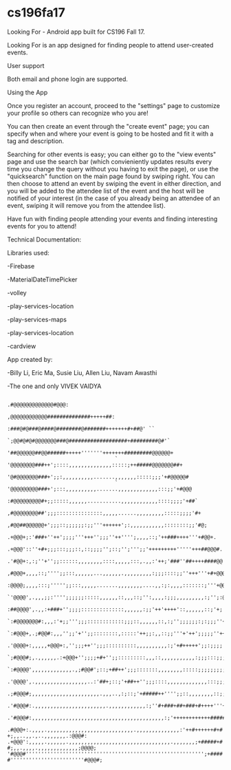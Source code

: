 # cs196fa17

Looking For - Android app built for CS196 Fall 17. 

  Looking For is an app designed for finding people to attend user-created events.
  
User support

  Both email and phone login are supported.
  
Using the App

  Once you register an account, proceed to the "settings" page to customize your profile so others can recognize who you are!
  
  You can then create an event through the "create event" page; you can specify when and where your event is going to be hosted and fit it with a tag and description.
  
  Searching for other events is easy; you can either go to the "view events" page and use the search bar (which convieniently updates results every time you change the query without you having to exit the page), or use the "quicksearch" function on the main page found by swiping right. You can then choose to attend an event by swiping the event in either direction, and you will be added to the attendee list of the event and the host will be notified of your interest (in the case of you already being an attendee of an event, swiping it will remove you from the attendee list).
  
  Have fun with finding people attending your events and finding interesting events for you to attend!
  
Technical Documentation:

Libraries used:

-Firebase

-MaterialDateTimePicker

-volley

-play-services-location

-play-services-maps

-play-services-location

-cardview

App created by:

-Billy Li, Eric Ma, Susie Liu, Allen Liu, Navam Awasthi

-The one and only VIVEK VAIDYA


                                                             .#@@@@@@@@@@@@@#@@@:  
                                                     ,@@@@@@@@@@@@##############+++++##:      
                                                :###@#@###@####@########@#######+++++++#+##@' ``         
                                            `;@@#@#@#@@@@@@@###@###################+#########@#'`      
                                           '##@@@@@@##@@######+++++'''''''+++++++#########@@@@@@+       
                                       `  '@@@@@@@@###++';::::,,,,,,,,,,,,,,:::::;++#####@@@@@@@##+     
                                         '@#@@@@@@@###+';;:,,,,,,,,,,.......,,,,,,,:::::;;;'+#@@@@@#     
                                       ` '@@@@@@@@@###+';:::,,,,,,,,,,.......,,,,,,,,,,,,,:::;;'+#@@@     
                                        :#@@@@@@@@@#+;;:::::,,,,,,...........,,,,,,,,,,,,::::;;;;'+##`    
                                      ,#@@@@@@@@##';;;:::::::::::::::,,,,,......,,,,,,,,,:::::;;;;'#+    
                                     ,#@@##@@@@@@+';;;::;;;;;;:;;'''++++++';:,,,,,,,,,,,::::::::;;'#@;  
                                    .+@@@+;:'###+''++';;;;'''+++'';;;''++'''';,,,,::;'++###++++'''+#@@+.  
                                   .+@@@'::''+#+;;;:::;;;::,::;;;;'';::;'';''';;'+++++++++'''''+++##@@@#. 
                                  .'#@@+:,:;''+'';;::::::,,,,,,,,::::,,,,,:::,.,,:'++;'###''##++++####@@'`
                                 ,#@@@+,,,,::;'''';;:::,,,,,,...,,,,,,.,,,,,,,,,:;;;::::;;''+++'''+#+@@@@`
                                :@@@@;,,,,:::;''''';;:::,,,,,.......,,,,,,,,....,,:;:,,,,:::::::;'''+@@@@`
                              `'@@@@',.,,,;;:'''';;;;;;:::::,,,,,,::,,,::;'':,,,,:;;;,,,,,,,,,:;'';:@@@@'`
                             :##@@@@',.,,:+###+'';;;;::::::::::::::,,,,,,:;;'++'++++'::,,,,,,::;'+;'@@@+` 
                          `:#@@@@@@@#:,,,:'+;;''';;;::::::::::::;;;::,,,,,,::,:;'';;;;;;:;:;;;''+;+@@@+,  
                        `:#@@@+,.;#@@#:,,,'';;'+'';;::::::::,:::::'++;;:,,::;;'''+'++';;;;;''++#+#@@#+.   
                      .'@@@@+:,,,,,+@@@+:,'';;;++'';;;::::::::::,,,,,,,,,,:;'+#+++++';;:;;;;'+++#@@#'.    
                   `;#@@@#;,.,,,,,,.:+@@@+'';;;;+#+'';;:::::::::,,,::,,,,,,,,,,,:;;;:::;;;''+':+@@@;     
                `:#@@@@',,,,,,,,,,,,,.,;#@@#';::;+##++';;;:::::::,,,,,,,,:::::;;;;;;;;;''++',;@@@#;    
              .'@@@@',.,,,,,,,,,,,,,,,,,..:'##+;::;'+##++'';;;::::,,,,,,,,,,,,,:::;;;''++;,,:+@@@'`   
           .;#@@@#;,,,,,,,,,,,,,,,,,,,,,,.,,,..,:;::;'+#####++'''';;::,,,,,,,,::;;'+++;,.,.,;@@@#,   
        .'#@@@#:.,,,,,,,,,,,,,,,,,,,,,,,.,,,,,,,,,,,,:;''#+###+##+###+#++++'''++##+:,,,,,,,,;@@@#:   
     .'#@@@#:,,,,,,,,,,,,,,,,,,,,,,,,,,,,,,,,,,,,,,,,,,,:;'++++++++++++#####;,,,.,,,.,,,,,.,:+@@@'`  
  `.#@@@+:.,,,,.,,,,,,,,,,,,,,,,,,,,,,,,,,,,.,,,,,,,,,,,,,,:'++#++++++#+#+;,,..,,.,..,,,,,,,.:@@@#:   
 .+@@@':,,,,,.,,,,,,.,,,,,,,,,,,,,,,,,,,,,,,,,,,,,,,,,.,,,,,,,;+#####+##;,,.,,,,.,,,,,,,,,,,,,;@@@@;     
'#@@@#'''''''''''''''''''''''''''''''''''''''''''''''''''''''''';+#####''''''''''''''''''''''''#@@@#;`    

